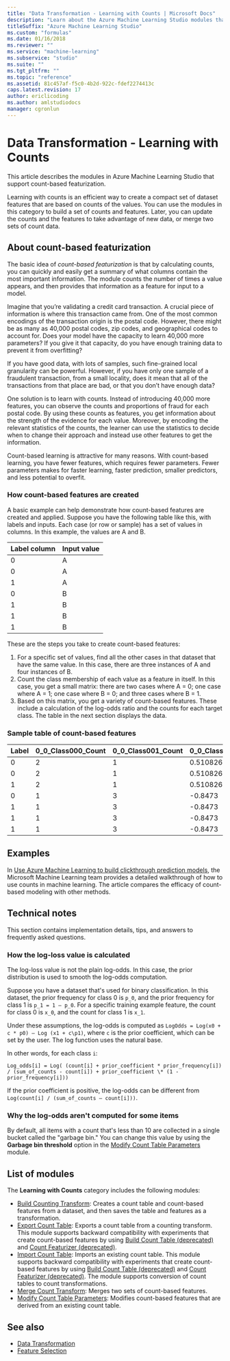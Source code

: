 ```yaml
---
title: "Data Transformation - Learning with Counts | Microsoft Docs"
description: "Learn about the Azure Machine Learning Studio modules that support count-based featurization."
titleSuffix: "Azure Machine Learning Studio"
ms.custom: "formulas"
ms.date: 01/16/2018
ms.reviewer: ""
ms.service: "machine-learning"
ms.subservice: "studio"
ms.suite: ""
ms.tgt_pltfrm: ""
ms.topic: "reference"
ms.assetid: 81c457af-f5c0-4b2d-922c-fdef2274413c
caps.latest.revision: 17
author: ericlicoding
ms.author: amlstudiodocs
manager: cgronlun
---
```

# Data Transformation - Learning with Counts

This article describes the modules in Azure Machine Learning Studio that support count-based featurization.

Learning with counts is an efficient way to create a compact set of dataset features that are based on counts of the values. You can use the modules in this category to build a set of counts and features. Later, you can update the counts and the features to take advantage of new data, or merge two sets of count data.

## About count-based featurization

The basic idea of *count-based featurization* is that by calculating counts, you can quickly and easily get a summary of what columns contain the most important information. The module counts the number of times a value appears, and then provides that information as a feature for input to a model.

Imagine that you’re validating a credit card transaction. A crucial piece of information is where this transaction came from. One of the most common encodings of the transaction origin is the postal code. However, there might be as many as 40,000 postal codes, zip codes, and geographical codes to account for. Does your model have the capacity to learn 40,000 more parameters? If you give it that capacity, do you have enough training data to prevent it from overfitting?

If you have good data, with lots of samples, such fine-grained local granularity can be powerful. However, if you have only one sample of a fraudulent transaction, from a small locality, does it mean that all of the transactions from that place are bad, or that you don’t have enough data?

One solution is to learn with counts. Instead of introducing 40,000 more features, you can observe the counts and proportions of fraud for each postal code. By using these counts as features, you get information about the strength of the evidence for each value. Moreover, by encoding the relevant statistics of the counts, the learner can use the statistics to decide when to change their approach and instead use other features to get the information.
 
Count-based learning is attractive for many reasons. With count-based learning, you have fewer features, which requires fewer parameters. Fewer parameters makes for faster learning, faster prediction, smaller predictors, and less potential to overfit.

### How count-based features are created

A basic example can help demonstrate how count-based features are created and applied. Suppose you have the following table like this, with labels and inputs. Each case (or row or sample) has a set of values in columns. In this example, the values are A and B.
 
|Label column|Input value|
|------------------|-----------------|
|0|A|
|0|A|
|1|A|
|0|B|
|1|B|
|1|B|
|1|B|

These are the steps you take to create count-based features:

1. For a specific set of values, find all the other cases in that dataset that have the same value. In this case, there are three instances of A and four instances of B.
2. Count the class membership of each value as a feature in itself. In this case, you get a small matrix: there are two cases where A = 0; one case where A = 1; one case where B = 0; and three cases where B = 1.
3. Based on this matrix, you get a variety of count-based features. These include a calculation of the log-odds ratio and the counts for each target class. The table in the next section displays the data.

### Sample table of count-based features

|Label|0_0_Class000_Count|0_0_Class001_Count|0_0_Class000_LogOdds|0_0_IsBackoff|
|-----------|---------------------------|---------------------------|-----------------------------|---------------------|
|0|2|1|0.510826|0|
|0|2|1|0.510826|0|
|1|2|1|0.510826|0|
|0|1|3|-0.8473|0|
|1|1|3|-0.8473|0|
|1|1|3|-0.8473|0|
|1|1|3|-0.8473|0|
 
## Examples

In [Use Azure Machine Learning to build clickthrough prediction models](http://go.microsoft.com/fwlink/?LinkId=699305), the Microsoft Machine Learning team provides a detailed walkthrough of how to use counts in machine learning. The article compares the efficacy of count-based modeling with other methods.
 
## Technical notes

This section contains implementation details, tips, and answers to frequently asked questions.

### How the log-loss value is calculated
 
The log-loss value is not the plain log-odds. In this case, the prior distribution is used to smooth the log-odds computation.

Suppose you have a dataset that's used for binary classification. In this dataset, the prior frequency for class 0 is `p_0`, and the prior frequency for class 1 is `p_1 = 1 – p_0`. For a specific training example feature, the count for class 0 is `x_0`, and the count for class 1 is `x_1`.

Under these assumptions, the log-odds is computed as `LogOdds = Log(x0 + c * p0) – Log (x1 + c\p1)`, where `c` is the prior coefficient, which can be set by the user. The log function uses the natural base.

In other words, for each class `i`:
 
`Log_odds[i] = Log( (count[i] + prior_coefficient * prior_frequency[i]) / (sum_of_counts - count[i]) + prior_coefficient \* (1 - prior_frequency[i]))`
 
If the prior coefficient is positive, the log-odds can be different from `Log(count[i] / (sum_of_counts – count[i]))`.

### Why the log-odds aren't computed for some items

By default, all items with a count that's less than 10 are collected in a single bucket called the "garbage bin." You can change this value by using the **Garbage bin threshold** option in the [Modify Count Table Parameters](modify-count-table-parameters.md) module.

## List of modules

The **Learning with Counts** category includes the following modules:

- [Build Counting Transform](build-counting-transform.md): Creates a count table and count-based features from a dataset, and then saves the table and features as a transformation.
- [Export Count Table](export-count-table.md): Exports a count table from a counting transform. This module supports backward compatibility with experiments that create count-based features by using [Build Count Table (deprecated)](build-count-table-deprecated.md) and [Count Featurizer (deprecated)](count-featurizer-deprecated.md).
- [Import Count Table](import-count-table.md): Imports an existing count table. This module supports backward compatibility with experiments that create count-based features by using [Build Count Table (deprecated)](build-count-table-deprecated.md) and [Count Featurizer (deprecated)](count-featurizer-deprecated.md). The module supports conversion of count tables to count transformations.
- [Merge Count Transform](merge-count-transform.md): Merges two sets of count-based features.
- [Modify Count Table Parameters](modify-count-table-parameters.md): Modifies count-based features that are derived from an existing count table.
 
## See also

- [Data Transformation](data-transformation.md)
- [Feature Selection](feature-selection-modules.md)
